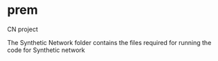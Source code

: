 # prem
CN project

The Synthetic Network folder contains the files required for running the code for Synthetic network
